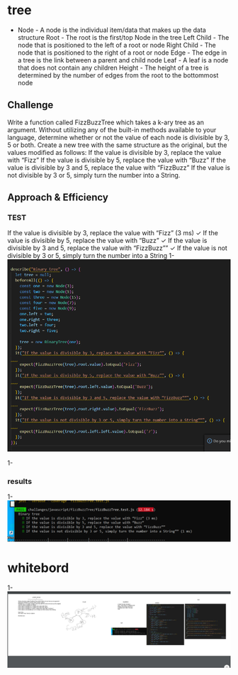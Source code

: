 # tree
- Node - A node is the individual item/data that makes up the data structure Root - The root is the first/top Node in the tree Left Child - The node that is positioned to the left of a root or node Right Child - The node that is positioned to the right of a root or node Edge - The edge in a tree is the link between a parent and child node Leaf - A leaf is a node that does not contain any children Height - The height of a tree is determined by the number of edges from the root to the bottommost node

## Challenge
Write a function called FizzBuzzTree which takes a k-ary tree as an argument.
Without utilizing any of the built-in methods available to your language, determine whether or not the value of each node is divisible by 3, 5 or both. Create a new tree with the same structure as the original, but the values modified as follows:
If the value is divisible by 3, replace the value with “Fizz”
If the value is divisible by 5, replace the value with “Buzz”
If the value is divisible by 3 and 5, replace the value with “FizzBuzz”
If the value is not divisible by 3 or 5, simply turn the number into a String.

## Approach & Efficiency

### TEST 
If the value is divisible by 3, replace the value with “Fizz” (3 ms)
    ✓ If the value is divisible by 5, replace the value with “Buzz”
    ✓ If the value is divisible by 3 and 5, replace the value with “FizzBuzz””
    ✓ If the value is not divisible by 3 or 5, simply turn the number into a String
1- ![](/challanges/assets/chall19test.PNG)

1-



### results 
1- ![](/challanges/assets/chall19res.PNG)





# whitebord 

1- ![](/challanges/assets/chall19white.PNG)

